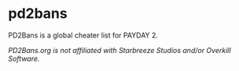 # pd2bans

PD2Bans is a global cheater list for PAYDAY 2.

*PD2Bans.org is not affiliated with Starbreeze Studios and/or Overkill Software.*